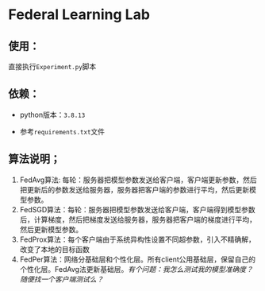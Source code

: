 # Federal Learning Lab
## 使用：
直接执行`Experiment.py`脚本

## 依赖：
- python版本：`3.8.13`

- 参考`requirements.txt`文件

## 算法说明；
1. FedAvg算法: 每轮：服务器把模型参数发送给客户端，客户端更新参数，然后把更新后的参数发送给服务器，服务器把客户端的参数进行平均，然后更新模型参数。
2. FedSGD算法：每轮：服务器把模型参数发送给客户端，客户端得到模型参数后，计算梯度，然后把梯度发送给服务器，服务器把客户端的梯度进行平均，然后更新模型参数。
3. FedProx算法：每个客户端由于系统异构性设置不同超参数，引入不精确解，改变了本地的目标函数
4. FedPer算法：网络分基础层和个性化层。所有client公用基础层，保留自己的个性化层。FedAvg法更新基础层。_有个问题：我怎么测试我的模型准确度？随便找一个客户端测试么？_
